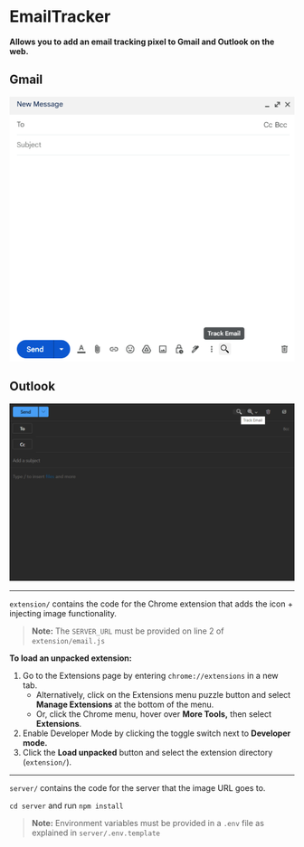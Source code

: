 # EmailTracker
 **Allows you to add an email tracking pixel to Gmail and Outlook on the web.**

 ## Gmail
 ![Gmail Tracking Icon](GmailIcon.png)

 ## Outlook
 ![Outlook Tracking Icon](OutlookIcon.png)
___
 `extension/` contains the code for the Chrome extension that adds the icon + injecting image functionality.
 > **Note:** The `SERVER_URL` must be provided on line 2 of `extension/email.js`
 
 **To load an unpacked extension:**
 1. Go to the Extensions page by entering `chrome://extensions` in a new tab.
     * Alternatively, click on the Extensions menu puzzle button and select **Manage Extensions** at the bottom of the menu.
     * Or, click the Chrome menu, hover over **More Tools,** then select **Extensions**.
 2. Enable Developer Mode by clicking the toggle switch next to **Developer mode.**
 3. Click the **Load unpacked** button and select the extension directory (`extension/`).
___
 `server/` contains the code for the server that the image URL goes to. 
 
 `cd server` and run `npm install`
 
 > **Note:** Environment variables must be provided in a `.env` file as explained in `server/.env.template`
